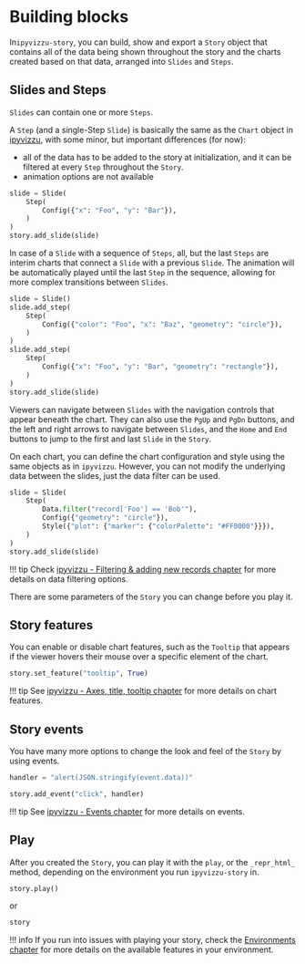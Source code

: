 # Building blocks

In`ipyvizzu-story`, you can build, show and export a `Story` object that
contains all of the data being shown throughout the story and the charts created
based on that data, arranged into `Slides` and `Steps`.

## Slides and Steps

`Slides` can contain one or more `Steps`.

A `Step` (and a single-Step `Slide`) is basically the same as the `Chart` object
in [ipyvizzu](https://ipyvizzu.vizzuhq.com/latest/tutorial/), with some minor,
but important differences (for now):

- all of the data has to be added to the story at initialization, and it can be
  filtered at every `Step` throughout the `Story`.
- animation options are not available

```python
slide = Slide(
    Step(
        Config({"x": "Foo", "y": "Bar"}),
    )
)
story.add_slide(slide)
```

In case of a `Slide` with a sequence of `Steps`, all, but the last `Steps` are
interim charts that connect a `Slide` with a previous `Slide`. The animation
will be automatically played until the last `Step` in the sequence, allowing for
more complex transitions between `Slides`.

```python
slide = Slide()
slide.add_step(
    Step(
        Config({"color": "Foo", "x": "Baz", "geometry": "circle"}),
    )
)
slide.add_step(
    Step(
        Config({"x": "Foo", "y": "Bar", "geometry": "rectangle"}),
    )
)
story.add_slide(slide)
```

Viewers can navigate between `Slides` with the navigation controls that appear
beneath the chart. They can also use the `PgUp` and `PgDn` buttons, and the left
and right arrows to navigate between `Slides`, and the `Home` and `End` buttons
to jump to the first and last `Slide` in the `Story`.

On each chart, you can define the chart configuration and style using the same
objects as in `ipyvizzu`. However, you can not modify the underlying data
between the slides, just the data filter can be used.

```python
slide = Slide(
    Step(
        Data.filter("record['Foo'] == 'Bob'"),
        Config({"geometry": "circle"}),
        Style({"plot": {"marker": {"colorPalette": "#FF0000"}}}),
    )
)
story.add_slide(slide)
```

!!! tip
    Check
    [ipyvizzu - Filtering & adding new records chapter](https://ipyvizzu.vizzuhq.com/latest/tutorial/filter_add_new_records/)
    for more details on data filtering options.

There are some parameters of the `Story` you can change before you play it.

## Story features

You can enable or disable chart features, such as the `Tooltip` that appears if
the viewer hovers their mouse over a specific element of the chart.

```python
story.set_feature("tooltip", True)
```

!!! tip
    See
    [ipyvizzu - Axes, title, tooltip chapter](https://ipyvizzu.vizzuhq.com/latest/tutorial/axes_title_tooltip/)
    for more details on chart features.

## Story events

You have many more options to change the look and feel of the `Story` by using
events.

```python
handler = "alert(JSON.stringify(event.data))"

story.add_event("click", handler)
```

!!! tip
    See
    [ipyvizzu - Events chapter](https://ipyvizzu.vizzuhq.com/latest/tutorial/events/)
    for more details on events.

## Play

After you created the `Story`, you can play it with the `play`, or the
`_repr_html_` method, depending on the environment you run `ipyvizzu-story` in.

```python
story.play()
```

or

```python
story
```

!!! info
    If you run into issues with playing your story, check the
    [Environments chapter](../environments/index.md) for more details on the
    available features in your environment.
